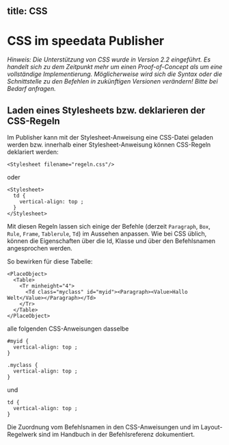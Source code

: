 title: CSS
---

CSS im speedata Publisher
=========================

_Hinweis: Die Unterstützung von CSS wurde in Version 2.2 eingeführt. Es handelt sich zu dem Zeitpunkt mehr um einen Proof-of-Concept als um eine vollständige Implementierung. Möglicherweise wird sich die Syntax oder die Schnittstelle zu den Befehlen in zukünftigen Versionen verändern! Bitte bei Bedarf anfragen._

Laden eines Stylesheets bzw. deklarieren der CSS-Regeln
--------------------------------------------------------

Im Publisher kann mit der Stylesheet-Anweisung eine CSS-Datei geladen werden bzw. innerhalb einer Stylesheet-Anweisung können CSS-Regeln deklariert werden:

    <Stylesheet filename="regeln.css"/>


oder

    <Stylesheet>
      td {
        vertical-align: top ;
      }
    </Stylesheet>

Mit diesen Regeln lassen sich einige der Befehle (derzeit `Paragraph`, `Box`,
`Rule`, `Frame`, `Tablerule`, `Td`) im Aussehen anpassen. Wie bei CSS üblich,
können die Eigenschaften über die Id, Klasse und über den Befehlsnamen
angesprochen werden.

So bewirken für diese Tabelle:

    <PlaceObject>
      <Table>
        <Tr minheight="4">
          <Td class="myclass" id="myid"><Paragraph><Value>Hallo Welt</Value></Paragraph></Td>
        </Tr>
      </Table>
    </PlaceObject>

alle folgenden CSS-Anweisungen dasselbe

````
#myid {
  vertical-align: top ;
}
````

````
.myclass {
  vertical-align: top ;
}
````

und

    td {
      vertical-align: top ;
    }


Die Zuordnung vom Befehlsnamen in den CSS-Anweisungen und im Layout-Regelwerk sind im Handbuch in der Befehlsreferenz dokumentiert.



